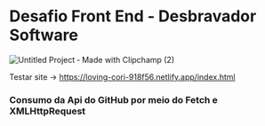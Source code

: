 
<h1>Desafio Front End  - Desbravador Software </h1>

![Untitled Project ‐ Made with Clipchamp (2)](https://user-images.githubusercontent.com/42554908/90581288-4281ab80-e1a1-11ea-95ac-55aea09a405e.gif)

Testar site -> <link>https://loving-cori-918f56.netlify.app/index.html </link>


<h3>Consumo da Api do GitHub por meio do Fetch e XMLHttpRequest </h3>
